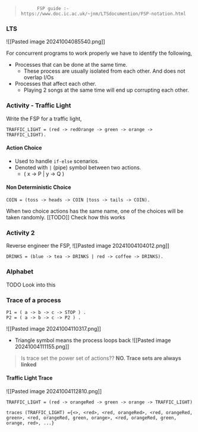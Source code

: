 >			FSP guide :- https://www.doc.ic.ac.uk/~jnm/LTSdocumention/FSP-notation.html


### LTS 
![[Pasted image 20241004085540.png]]

For concurrent programs to work properly we have to identify the following,
- Processes that can be done at the same time.
	- These process are usually isolated from each other. And does not overlap I/Os
- Processes that affect each other.
	- Playing 2 songs at the same time will end up corrupting each other.

### Activity - Traffic Light

Write the FSP for a traffic light,
```
TRAFFIC_LIGHT = (red -> redOrange -> green -> orange -> TRAFFIC_LIGHT).
```


#### Action Choice
- Used to handle `if-else` scenarios.
- Denoted with `|` (pipe) symbol between two actions.
	- ( x -> P | y -> Q )
#### Non Deterministic Choice

```
COIN = (toss -> heads -> COIN |toss -> tails -> COIN).
```

When two choice actions has the same name, one of the choices will be taken randomly.
[[TODO]] Check how this works

### Activity 2
Reverse engineer the FSP,
![[Pasted image 20241004104012.png]]

```
DRINKS = (blue -> tea -> DRINKS | red -> coffee -> DRINKS).
```

### Alphabet

TODO Look into this

### Trace of a process

```
P1 = ( a -> b -> c -> STOP ) . 
P2 = ( a -> b -> c -> P2 ) .
```
![[Pasted image 20241004110317.png]]

- Triangle symbol means the process loops back
![[Pasted image 20241004111155.png]]
> Is trace set the power set of actions??
> **NO. Trace sets are always linked**

#### Traffic Light Trace
![[Pasted image 20241004112810.png]]
```
TRAFFIC_LIGHT = (red -> orangeRed -> green -> orange -> TRAFFIC_LIGHT)
```

```
traces (TRAFFIC_LIGHT) ={<>, <red>, <red, orangeRed>, <red, orangeRed, green>, <red, orangeRed, green, orange>, <red, orangeRed, green, orange, red>, ...} 
```
